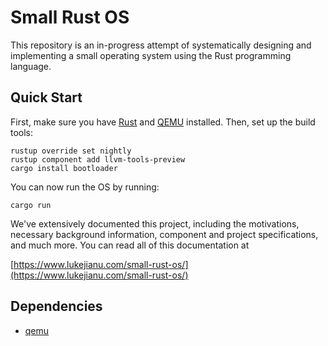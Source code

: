 # Small Rust OS
This repository is an in-progress attempt of systematically designing and implementing
a small operating system using the Rust programming language.

## Quick Start
First, make sure you have [Rust](https://www.rust-lang.org/tools/install) and [QEMU](https://www.qemu.org/download/) installed. Then, set up the build tools:

```
rustup override set nightly
rustup component add llvm-tools-preview
cargo install bootloader
``` 

You can now run the OS by running:

```
cargo run
```

We've extensively documented this project, including the motivations, necessary
background information, component and project specifications, and much more.
You can read all of this documentation at

[https://www.lukejianu.com/small-rust-os/](https://www.lukejianu.com/small-rust-os/)

## Dependencies

- [qemu](https://www.qemu.org/)

